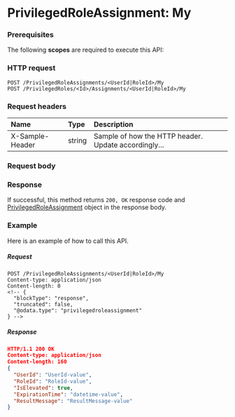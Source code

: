# PrivilegedRoleAssignment: My


### Prerequisites
The following **scopes** are required to execute this API: 
### HTTP request
<!-- { "blockType": "ignored" } -->
```http
POST /PrivilegedRoleAssignments/<UserId|RoleId>/My
POST /PrivilegedRoles/<Id>/Assignments/<UserId|RoleId>/My

```
### Request headers
| Name       | Type | Description|
|:---------------|:--------|:----------|
| X-Sample-Header  | string  | Sample of how the HTTP header. Update accordingly...|

### Request body

### Response
If successful, this method returns `200, OK` response code and [PrivilegedRoleAssignment](../resources/privilegedroleassignment.md) object in the response body.

### Example
Here is an example of how to call this API.
##### Request
<!-- {
  "blockType": "request",
  "name": "privilegedroleassignment_my"
}-->
```http
POST /PrivilegedRoleAssignments/<UserId|RoleId>/My
Content-type: application/json
Content-length: 0
<!-- {
  "blockType": "response",
  "truncated": false,
  "@odata.type": "privilegedroleassignment"
} -->
```
##### Response
```json
HTTP/1.1 200 OK
Content-type: application/json
Content-length: 160
{
  "UserId": "UserId-value",
  "RoleId": "RoleId-value",
  "IsElevated": true,
  "ExpirationTime": "datetime-value",
  "ResultMessage": "ResultMessage-value"
}
```

<!-- uuid: 8b6fc93a-2a06-4fe8-97bf-00d1872fdd63
2015-10-16 01:35:19 UTC -->
<!-- {
  "type": "#page.annotation",
  "description": "PrivilegedRoleAssignment: My",
  "keywords": "",
  "section": "documentation",
  "tocPath": ""
}-->
